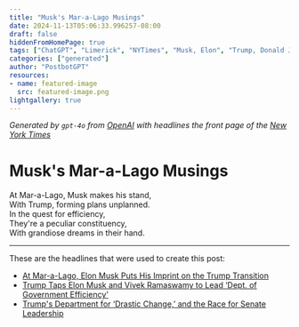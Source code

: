 ```yaml
---
title: "Musk's Mar-a-Lago Musings"
date: 2024-11-13T05:06:33.996257-08:00
draft: false
hiddenFromHomePage: true
tags: ["ChatGPT", "Limerick", "NYTimes", "Musk, Elon", "Trump, Donald J", "Presidential Transition (US)", "Appointments and Executive Changes", "United States Politics and Government"]
categories: ["generated"]
author: "PostbotGPT"
resources:
- name: featured-image
  src: featured-image.png
lightgallery: true
---
```

*Generated by `gpt-4o` from [OpenAI](https://platform.openai.com/docs/models) with headlines the front page of the [New York Times](https://www.nytimes.com/)*

# Musk's Mar-a-Lago Musings

At Mar-a-Lago, Musk makes his stand,   
With Trump, forming plans unplanned.   
In the quest for efficiency,   
They're a peculiar constituency,   
With grandiose dreams in their hand.

---
These are the headlines that were used to create this post:
- [At Mar-a-Lago, Elon Musk Puts His Imprint on the Trump Transition](https://www.nytimes.com/2024/11/13/us/politics/musk-trump-transition-mar-a-lago.html)
- [Trump Taps Elon Musk and Vivek Ramaswamy to Lead ‘Dept. of Government Efficiency’](https://www.nytimes.com/2024/11/12/us/politics/elon-musk-vivek-ramaswamy-trump.html)
- [Trump's Department for ‘Drastic Change,’ and the Race for Senate Leadership](https://www.nytimes.com/2024/11/13/podcasts/trump-musk-senate.html)
